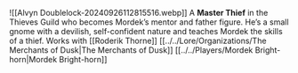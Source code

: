 ![[Alvyn Doublelock-20240926112815516.webp]]
A **Master Thief** in the Thieves Guild who becomes Mordek’s mentor and father figure. He’s a small gnome with a devilish, self-confident nature and teaches Mordek the skills of a thief.
Works with [[Roderik Thorne]]
[[../../Lore/Organizations/The Merchants of Dusk|The Merchants of Dusk]]
[[../../Players/Mordek Bright-horn|Mordek Bright-horn]]